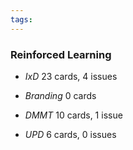 ```yaml
---
tags:
---
```


### Reinforced Learning 

* *IxD* 23 cards, 4 issues

* *Branding* 0 cards

* *DMMT* 10 cards, 1 issue

* *UPD* 6 cards, 0 issues
